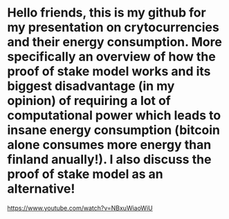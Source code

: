 # Hello friends, this is my github for my presentation on crytocurrencies and their energy consumption. More specifically an overview of how the proof of stake model works and its biggest disadvantage (in my opinion) of requiring a lot of computational power which leads to insane energy consumption (bitcoin alone consumes more energy than finland anually!). I also discuss the proof of stake model as an alternative!
https://www.youtube.com/watch?v=NBxuWiaoWiU
